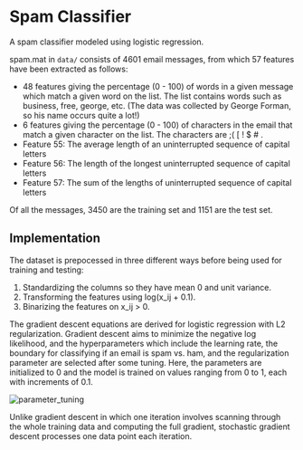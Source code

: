 # Spam Classifier 

A spam classifier modeled using logistic regression. 

spam.mat in `data/` consists of 4601 email messages, from which 57 features have been extracted as follows:
* 48 features giving the percentage (0 - 100) of words in a given message which match a given word on the list. 
The list contains words such as business, free, george, etc. (The data was collected by George Forman, so his name occurs quite a lot!)
* 6 features giving the percentage (0 - 100) of characters in the email that match a given character on the list.
The characters are ;( [ ! $ # .
* Feature 55: The average length of an uninterrupted sequence of capital letters
* Feature 56: The length of the longest uninterrupted sequence of capital letters
* Feature 57: The sum of the lengths of uninterrupted sequence of capital letters

Of all the messages, 3450 are the training set and 1151 are the test set. 

## Implementation

The dataset is prepocessed in three different ways before being used for training and testing:
1. Standardizing the columns so they have mean 0 and unit variance.
2. Transforming the features using log(x_ij + 0.1).
3. Binarizing the features on x_ij > 0.

The gradient descent equations are derived for logistic regression with L2 regularization. Gradient descent aims to minimize the negative log likelihood, and the hyperparameters which include the learning rate, the boundary for classifying if an email is spam vs. ham, and the regularization parameter are selected after some tuning. Here, the parameters are initialized to 0 and the model is trained on values ranging from 0 to 1, each with increments of 0.1. 

![parameter_tuning](img/parameter_tuning)

Unlike gradient descent in which one iteration involves scanning through the whole training data and computing the full gradient, 
stochastic gradient descent processes one data point each iteration. 
